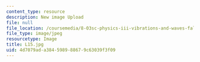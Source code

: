 ```yaml
---
content_type: resource
description: New image Upload
file: null
file_location: /coursemedia/8-03sc-physics-iii-vibrations-and-waves-fall-2016/4d7079ada384598988679c63039f3f09_L15.jpg
file_type: image/jpeg
resourcetype: Image
title: L15.jpg
uid: 4d7079ad-a384-5989-8867-9c63039f3f09
---
```

